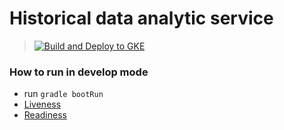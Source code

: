 # Historical data analytic service

> [![Build and Deploy to GKE](https://github.com/fragaLY/analytic-service/actions/workflows/ci-cd.yml/badge.svg)](https://github.com/fragaLY/analytic-service/actions/workflows/ci-cd.yml)

### How to run in develop mode
- run ```gradle bootRun```
- [Liveness](http://localhost:8080/actuator/health/liveness)
- [Readiness](http://localhost:8080/actuator/health/readiness)